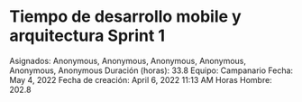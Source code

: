 # Tiempo de desarrollo mobile y arquitectura Sprint 1

Asignados: Anonymous, Anonymous, Anonymous, Anonymous, Anonymous, Anonymous
Duración (horas): 33.8
Equipo: Campanario
Fecha: May 4, 2022
Fecha de creación: April 6, 2022 11:13 AM
Horas Hombre: 202.8